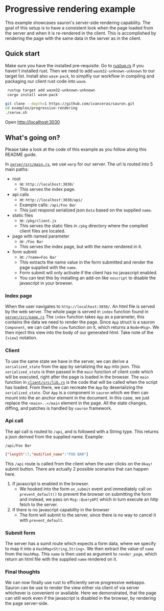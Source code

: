 # Progressive rendering example

This example showcases sauron's server-side rendering capability.
The goal of this setup is to have a consistent look when the page loaded from the server and when it is re-rendered in the client.
This is accomplished by rendering the page with the same data in the server as in the client.


## Quick start

Make sure you have the installed pre-requisite.
Go to [rustup.rs](http://rustup.rs) if you haven't installed rust.
Then we need to add `wasm32-unknown-unknown` to our target list.
Install also `wasm-pack`, to simplfiy our workflow in compiling and packaging our client rust code into `wasm`.

```sh
 rustup target add wasm32-unknown-unknown
 cargo install wasm-pack
```

```sh
git clone --depth=1 https://github.com/ivanceras/sauron.git
cd examples/progressive-rendering
./serve.sh
```
Open [http://localhost:3030](http://localhost:3030)

## What's going on?
Please take a look at the code of this example as you follow along this README guide.

In [`server/src/main.rs`](https://github.com/ivanceras/sauron/blob/master/examples/progressive-rendering/server/src/main.rs), we use `warp` for our server.
The url is routed into 5 main paths:
- root
    - ie: `http://localhost:3030/`
    - This serves the index page.
- api calls
    - ie: `http://localhost:3030/api/`
    - Example calls: `/api/Foo Bar`
    - This just respond serialized json `Data` based on the supplied `name`.
- static files
    - ie: `/pkg/client.js`
    - This serves the static files in `/pkg` directory where the compiled client files are located.
- page with named parameter
    - ie: `/Foo Bar`
    - This serves the index page, but with the name rendered in it.
- form submit
    - ie: `/?name=Foo Bar`
    - This extracts the name value in the form submitted and render the page supplied with the `name`.
    - Form submit will only activate if the client has no javascript enabled.
    - You can test this by installing an add-on like `noscript` to disable the javascript in your browser.

### Index page
When the user navigates to `http://localhost:3030/`. An html file is served by the web server.
The whole page is served in `index` function found in [`server/src/page.rs`](https://github.com/ivanceras/sauron/blob/master/examples/progressive-rendering/server/src/page.rs)
The `index` function takes `App` as a parameter, this contains the data we need to render the page.
Since `App` struct is a sauron `Component`, we can call the `view` function on it, which returns a `Node<Msg>`.
We then inject this view into the body of our generated html. Take note of the `{view}` notation.

### Client
To use the same state we have in the server, we can derive a `serialized_state` from the app by serializing the `App` into json.
This `serialized_state` is then passed in the `main` function of client code which will be executed, right after the page is loaded in the browser.
The `main` function in [`client/src/lib.rs`](https://github.com/ivanceras/sauron/blob/master/examples/progressive-rendering/client/src/lib.rs) is the code that will be called when the script has loaded.
From there, we can recreate the `App` by deserializing the `serialized_state`. Our `App` is a component in `sauron` which we then can mount into the an anchor element in the document.
In this case, we just replace the `<main>..</main` element in the page. All the state changes, diffing, and patches is handled by `sauron` framework.

### Api call
The api call is routed to `/api`, and is followed with a String type.
This returns a json derived from the supplied name.
Example:

`/api/Foo Bar`

```json
{"length":7,"modified_name":"FOO BAR"}
```
This `/api` route is called from the client when the user clicks on the `Okay!` submit button.
There are actually 2 possible scenarios that can happen here.

1. If javascript is enabled in the browser.
    - We hooked into the form `on_submit` event and immediately call on `prevent_default()` to prevent the browser on submitting the form
    and instead, we pass on `Msg::QueryAPI` which in turn execute an http fetch to the server.
2. If there is no javascript capability in the browser
    - The form will submit to the server, since there is no way to cancel it with `prevent_default`.

### Submit form
The server has a sumit route which expects a form data, where we specify to map it into a `HashMap<String,String>`.
We then extract the value of `name` from the `HashMap`. This `name` is then used as argument to `render_page`, which return an html file with the supplied `name` rendered on it.


### Final thoughts
We can now finally use rust to efficiently serve progressive webapps.
Sauron can be use to render the view either via client of via server whichever is convenient or available.
Here we demonstrated, that the page can still work even if the javascript is disabled in the browser, by rendering the page server-side.
